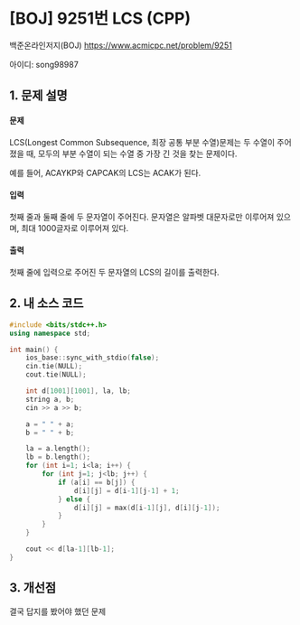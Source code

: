 # [BOJ] 9251번 LCS (CPP)


백준온라인저지(BOJ) https://www.acmicpc.net/problem/9251


아이디: song98987


## 1. 문제 설명

#### 문제
LCS(Longest Common Subsequence, 최장 공통 부분 수열)문제는 두 수열이 주어졌을 때, 모두의 부분 수열이 되는 수열 중 가장 긴 것을 찾는 문제이다.

예를 들어, ACAYKP와 CAPCAK의 LCS는 ACAK가 된다.

#### 입력
첫째 줄과 둘째 줄에 두 문자열이 주어진다. 문자열은 알파벳 대문자로만 이루어져 있으며, 최대 1000글자로 이루어져 있다.

#### 출력
첫째 줄에 입력으로 주어진 두 문자열의 LCS의 길이를 출력한다.

## 2. 내 소스 코드

```c++
#include <bits/stdc++.h>
using namespace std;

int main() {
    ios_base::sync_with_stdio(false);
    cin.tie(NULL);
    cout.tie(NULL);

    int d[1001][1001], la, lb;
    string a, b;
    cin >> a >> b;

    a = " " + a;
    b = " " + b;

    la = a.length();
    lb = b.length();
    for (int i=1; i<la; i++) {
        for (int j=1; j<lb; j++) {
            if (a[i] == b[j]) {
                d[i][j] = d[i-1][j-1] + 1;
            } else {
                d[i][j] = max(d[i-1][j], d[i][j-1]);
            }
        }
    }

    cout << d[la-1][lb-1];
}
```

## 3. 개선점

결국 답지를 봤어야 했던 문제